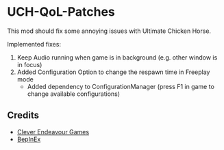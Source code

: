 # UCH-QoL-Patches
This mod should fix some annoying issues with Ultimate Chicken Horse.

Implemented fixes:
1. Keep Audio running when game is in background (e.g. other window is in focus)
1. Added Configuration Option to change the respawn time in Freeplay mode
    - Added dependency to ConfigurationManager (press F1 in game to change available configurations)

## Credits
- [Clever Endeavour Games](https://www.cleverendeavourgames.com/)
- [BepInEx](https://github.com/BepInEx/BepInEx)